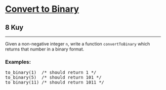 <h1><a href="https://www.codewars.com/kata/59fca81a5712f9fa4700159a">Convert to Binary</a></h1>
<h2>8 Kuy</h2>
<hr>
<p>Given a non-negative integer <code>n</code>, write a function <code>convertToBinary</code> 
which returns that number in a binary format.</p>
<h3>Examples:</h3>
<pre>
to_binary(1)  /* should return 1 */
to_binary(5)  /* should return 101 */
to_binary(11) /* should return 1011 */
</pre>